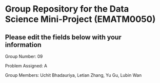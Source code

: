 # Group Repository for the Data Science Mini-Project (EMATM0050)

## Please edit the fields below with your information
Group Number: 09

Problem Assigned: A

Group Members: Uchit Bhadauriya, Letian Zhang, Yu Gu, Lubin Wan

